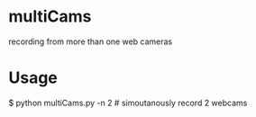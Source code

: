 # multiCams
recording from more than one web cameras


# Usage
$ python multiCams.py -n 2 # simoutanously record 2 webcams
